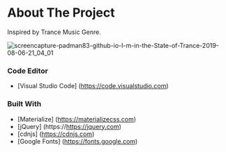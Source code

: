 # About The Project 

Inspired by Trance Music Genre.

![screencapture-padman83-github-io-I-m-in-the-State-of-Trance-2019-08-06-21_04_01](https://user-images.githubusercontent.com/45048950/63180676-5fad0700-c081-11e9-983f-67c76ef53cc5.png)

### Code Editor

* [Visual Studio Code] (https://code.visualstudio.com)

### Built With

* [Materialize] (https://materializecss.com)
* [jQuery] (https://https://jquery.com)
* [cdnjs] (https://cdnjs.com)
* [Google Fonts] (https://fonts.google.com)


